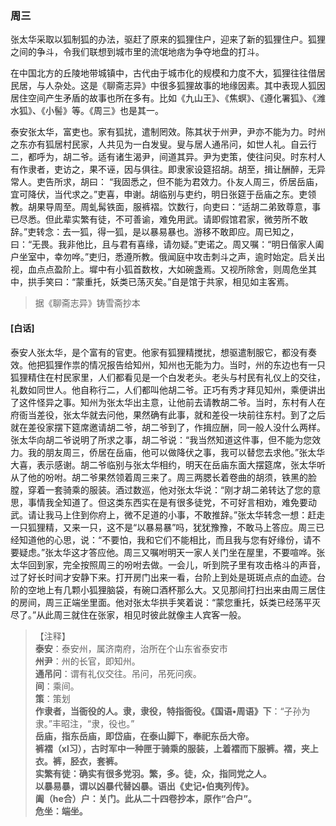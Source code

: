 <script type="text/javascript">
    var head = document.getElementsByTagName('head')[0];
    cssURL = '/public/liao.css';
    linkTag = document.createElement('link');
    linkTag.href = cssURL;
    linkTag.setAttribute('type','text/css');
    linkTag.setAttribute('rel','stylesheet');
    head.appendChild(linkTag);
</script>
### 周三

张太华采取以狐制狐的办法，驱赶了原来的狐狸住户，迎来了新的狐狸住户。狐狸之间的争斗，令我们联想到城市里的流氓地痞为争夺地盘的打斗。

在中国北方的丘陵地带城镇中，古代由于城市化的规模和力度不大，狐狸往往借居民居，与人杂处。这是《聊斋志异》中很多狐狸故事的地缘因素。其中表现人狐因居住空间产生矛盾的故事也所在多有。比如《九山王》、《焦螟》、《遵化署狐》、《潍水狐》、《小髻》等。《周三》也是其一。

泰安张太华，富吏也。家有狐扰，遣制罔效。陈其状于州尹，尹亦不能为力。时州之东亦有狐居村民家，人共见为一白发叟。叟与居人通吊问，如世人礼。自云行二，都呼为，胡二爷。适有诸生渴尹，间道其异。尹为吏策，使往问臾。时东村人有作隶者，吏访之，果不诬，因与俱往。即隶家设筵招胡。胡至，揖让酬醉，无异常人。吏告所求，胡曰：
“我固悉之，但不能为君效力。仆友人周三，侨居岳庙，宜可降伏，当代求之。”吏喜，申谢。胡临别与吏约，明日张筵于岳庙之东。吏领教。胡果导周至。周虬髯铁面，服裤褶。饮数行，向吏曰：“适胡二弟致尊意，事已尽悉。但此辈实繁有徒，不可善谕，难免用武。请即假馆君家，微劳所不敢辞。”吏转念：去一狐，得一狐，是以暴易暴也。游移不敢即应。周已知之，曰：“无畏。我非他比，且与君有喜缘，请勿疑。”吏诺之。周又嘱：“明日偕家人阖户坐室中，幸勿哗。”吏归，悉遵所教。俄闻庭中攻击刺斗之声，逾时始定。启关出视，血点点盈阶上。墀中有小狐首数枚，大如碗盏焉。又视所除舍，则周危坐其中，拱手笑曰：“蒙重托，妖类已荡灭矣。”自是馆于共家，相见如主客焉。

</section>

> 据《聊斋志异》铸雪斋抄本

#### [白话]
<aside>

泰安人张太华，是个富有的官吏。他家有狐狸精搅扰，想驱遣制服它，都没有奏效。他把狐狸作祟的情况报告给知州，知州也无能为力。当时，州的东边也有一只狐狸精住在村民家里，人们都看见是一个白发老头。老头与村民有礼仪上的交往，礼数如同世人。他自称行二，人们都叫他胡二爷。正巧有秀才拜见知州，乘便讲出了这件怪异之事。知州为张太华出主意，让他前去请教胡二爷。当时，东村有人在府衙当差役，张太华就去问他，果然确有此事，就和差役一块前往东村。到了之后就在差役家摆下筵席邀请胡二爷，胡二爷到了，作揖应酬，同一般人没什么两样。张太华向胡二爷说明了所求之事，胡二爷说：“我当然知道这件事，但不能为您效力。我的朋友周三，侨居在岳庙，他可以做降伏之事，我可以替您去求他。”张太华大喜，表示感谢。胡二爷临别与张太华相约，明天在岳庙东面大摆筵席，张太华听从了他的吩咐。胡二爷果然领着周三来了。周三两腮长着卷曲的胡须，铁黑的脸膛，穿着一套骑乘的服装。酒过数巡，他对张太华说：“刚才胡二弟转达了您的意思，事情我全知道了。但这类东西实在是有很多徒党，不可好言相劝，难免要动武。请让我马上住到你府上，微不足道的小事，不敢推辞。”张太华转念一想：赶走一只狐狸精，又来一只，这不是“以暴易暴”吗，犹犹豫豫，不敢马上答应。周三已经知道他的心思，说：“不要怕，我和它们不能相比，而且我与您有好缘份，请不要疑虑。”张太华这才答应他。周三又嘱咐明天一家人关门坐在屋里，不要喧哗。张太华回到家，完全按照周三的吩咐去做。一会儿，听到院子里有攻击格斗的声音，过了好长时间才安静下来。打开房门出来一看，台阶上到处是斑斑点点的血迹。台阶的空地上有几颗小狐狸脑袋，有碗口酒杯那么大。又见那间打扫出来由周三居住的房间，周三正端坐里面。他对张太华拱手笑着说：“蒙您重托，妖类已经荡平灭尽了。”从此周三就住在张家，相见时彼此就像主人宾客一般。

</aside>

> 【注释】  
<b>泰安</b>：泰安州，属济南府，治所在个山东省泰安市  
<b>州尹</b>：州的长官，即知州。  
<b>通吊问</b>：谓有礼仪交往。吊问，吊死问疾。  
<b>间</b>：乘间。  
<b>策</b>：策划  
<b>作隶者，当衙役的人。隶，隶役，特指衙役。《国语•周语》下</b>：“子孙为隶。”丰昭注，“隶，役也。”  
<b>岳庙，指东岳庙，即岱庙，在泰山脚下，奉祀东岳大帝。  
<b>裤褶（xl习），古时军中一种匣于骑乘的服装，上着褶而下服裤。褶，夹上衣。裤，胫衣，套裤。  
<b>实繁有徒</b>：确实有很多党羽。繁，多。徒，众，指同党之人。  
<b>以暴易暴，谓以凶暴代替凶暴。语出《史记•伯夷列传》。  
<b>阖（he合）户</b>：关门。此从二十四卷抄本，原作“合户”。  
<b>危坐</b>：端坐。  
